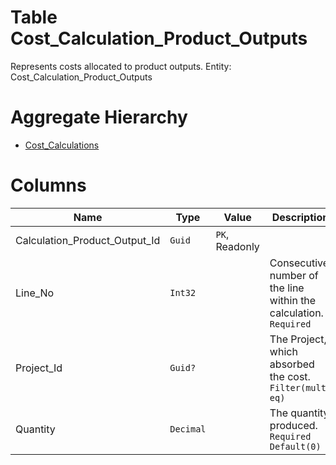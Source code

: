 # Table Cost_Calculation_Product_Outputs

Represents costs allocated to product outputs. Entity: Cost_Calculation_Product_Outputs

# Aggregate Hierarchy

* [Cost_Calculations](Cost_Calculations.md)

# Columns

| Name | Type | Value | Description |
| - | - | - | --- |
|Calculation_Product_Output_Id|`Guid`|`PK`, Readonly||
|Line_No|`Int32`||Consecutive number of the line within the calculation. `Required` |
|Project_Id|`Guid?`||The Project, which absorbed the cost. `Filter(multi eq)` |
|Quantity|`Decimal`||The quantity produced. `Required` `Default(0)` |
